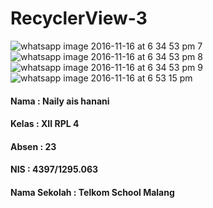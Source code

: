 # RecyclerView-3

![whatsapp image 2016-11-16 at 6 34 53 pm 7](https://cloud.githubusercontent.com/assets/16624624/20346351/18459130-ac2e-11e6-92f2-d883b6be8824.jpeg)
![whatsapp image 2016-11-16 at 6 34 53 pm 8](https://cloud.githubusercontent.com/assets/16624624/20346350/18429778-ac2e-11e6-91d1-f5f712bcdf2f.jpeg)
![whatsapp image 2016-11-16 at 6 34 53 pm 9](https://cloud.githubusercontent.com/assets/16624624/20346352/1847c2de-ac2e-11e6-89f3-1c4f6b7a83e5.jpeg)
![whatsapp image 2016-11-16 at 6 53 15 pm](https://cloud.githubusercontent.com/assets/16624624/20346353/184e5a7c-ac2e-11e6-9397-18d0d8caf9d7.jpeg)

#### Nama : Naily ais hanani
#### Kelas : XII RPL 4
#### Absen : 23
#### NIS : 4397/1295.063
#### Nama Sekolah : Telkom School Malang



